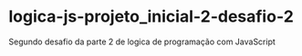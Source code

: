 # logica-js-projeto_inicial-2-desafio-2
 Segundo desafio da parte 2 de logica de programação com JavaScript
